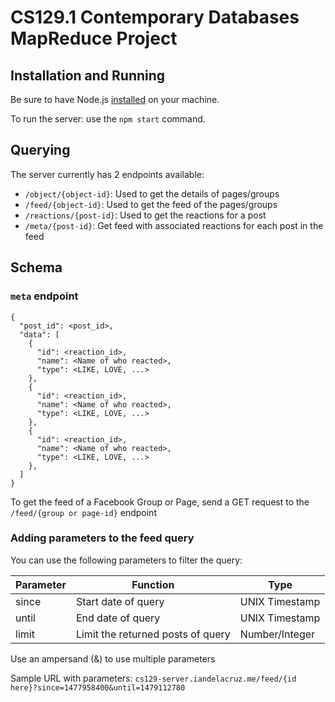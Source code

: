 # CS129.1 Contemporary Databases MapReduce Project

## Installation and Running

Be sure to have Node.js [installed](https://nodejs.org/en/download/package-manager/) on your machine.

To run the server: use the `npm start` command.

## Querying

The server currently has 2 endpoints available:
- `/object/{object-id}`: Used to get the details of pages/groups
- `/feed/{object-id}`: Used to get the feed of the pages/groups
- `/reactions/{post-id}`: Used to get the reactions for a post
- `/meta/{post-id}`: Get feed with associated reactions for each post in the feed


## Schema

### `meta` endpoint

~~~
{
  "post_id": <post_id>,
  "data": [
    {
      "id": <reaction_id>,
      "name": <Name of who reacted>,
      "type": <LIKE, LOVE, ...>
    },
    {
      "id": <reaction_id>,
      "name": <Name of who reacted>,
      "type": <LIKE, LOVE, ...>
    },
    {
      "id": <reaction_id>,
      "name": <Name of who reacted>,
      "type": <LIKE, LOVE, ...>
    },
  ]
}
~~~

To get the feed of a Facebook Group or Page, send a GET request to
the `/feed/{group or page-id}` endpoint

### Adding parameters to the feed query

You can use the following parameters to filter the query:

| Parameter | Function | Type |
|-----------|----------|------|
| since | Start date of query | UNIX Timestamp |
| until | End date of query | UNIX Timestamp |
| limit | Limit the returned posts of query | Number/Integer |

Use an ampersand (&) to use multiple parameters

Sample URL with parameters: `cs129-server.iandelacruz.me/feed/{id here}?since=1477958400&until=1479112780`

